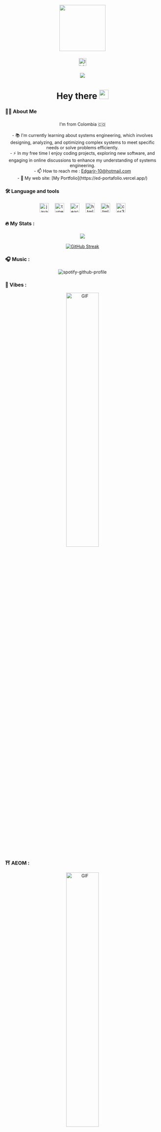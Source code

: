 <br>
<div align="center">
  <img height="150" src="https://avatars.githubusercontent.com/u/52712528?s=400&u=1913c62e384bc8ee5645d8794592b7f4b7b40f5e&v=4"  />
</div>

###

<div align="center">
  <a href="https://www.linkedin.com/in/edgar-maldonado-5619171a0">
  <img src="https://img.shields.io/static/v1?message=LinkedIn&logo=linkedin&label=&color=0077B5&logoColor=white&labelColor=&style=for-the-badge" height="25" alt="linkedin logo"  />
  </a>
</div>

###
<div align="center">
  <img src="https://visitor-badge.laobi.icu/badge?page_id=EdgarJR28.visitor-badge"  />
</div>

###

<h1 align="center">Hey there <img src="https://raw.githubusercontent.com/iampavangandhi/iampavangandhi/master/gifs/Hi.gif" width="30px"></h1>

###

<h3 align="left">👩‍💻  About Me</h3>

###

<p align="center">I'm from Colombia 🇨🇴<br><br>
-  📚 I'm currently  learning about systems engineering, which involves designing, analyzing, and optimizing complex systems to meet specific needs or solve problems efficiently.<br>
-  ⚡ In my free time I enjoy coding projects, exploring new software, and engaging in online discussions to enhance my understanding of systems engineering. <br>
-  📫 How to reach me : <a href="mailto:edgarjr-10@hotmail.com"> Edgarjr-10@hotmail.com </a><br>
-  🔗 My web site: [My Portfolio](https://ed-portafolio.vercel.app/)
</p>

###

<h3 align="left">🛠 Language and tools</h3>

###

<div align="center">
<img src="https://cdn.jsdelivr.net/gh/devicons/devicon/icons/javascript/javascript-original.svg" height="30" alt="javascript logo" />
<img width="12" />
<img src="https://cdn.jsdelivr.net/gh/devicons/devicon/icons/typescript/typescript-original.svg" height="30" alt="typescript logo" />
<img width="12" />
<img src="https://cdn.jsdelivr.net/gh/devicons/devicon/icons/react/react-original.svg" height="30" alt="react logo" />
<img width="12" />
<img src="https://cdn.jsdelivr.net/gh/devicons/devicon@latest/icons/nestjs/nestjs-original.svg" height="30" alt="html5 logo" />
<img width="12" />
<img src="https://cdn.jsdelivr.net/gh/devicons/devicon/icons/html5/html5-original.svg" height="30" alt="html5 logo" />
<img width="12" />
<img src="https://cdn.jsdelivr.net/gh/devicons/devicon/icons/css3/css3-original.svg" height="30" alt="css3 logo" />
<!--
<img width="12" />
<img src="https://cdn.jsdelivr.net/gh/devicons/devicon/icons/python/python-original.svg" height="30" alt="python logo" />
-->
</div>

###




<h3 align="left">🔥   My Stats :</h3>

###
<div align="center">
<img src="https://github-readme-stats.vercel.app/api/top-langs/?username=EdgarJR28&size_weight=0.5&count_weight=0.5&theme=transparent" />
</div>
<br>
<div align="center">
<a href="https://git.io/streak-stats"><img src="https://streak-stats.demolab.com?user=EdgarJr28&theme=transparent&border_radius=10" alt="GitHub Streak" /></a>
</div>

###
<h3 align="left">🎧   Music :</h3>
<div align="center">

![spotify-github-profile](https://spotify-github-profile.vercel.app/api/view?uid=12179838533&cover_image=true&theme=default&show_offline=false&background_color=transparent&interchange=true&bar_color=transparent&bar_color_cover=true)
</div>
<h3 align="left">🍃   Vibes :</h3>
<div align="center">
<img align="center" alt="GIF" src="https://media1.tenor.com/m/L_g_GnYAkPwAAAAC/anime-love.gif" width="46%" height="auto"  />
</div>
<br>

<h3 align="left">⛩️   AEOM :</h3>
<div align="center">
<img align="center" alt="GIF" src="https://media.giphy.com/media/v1.Y2lkPTc5MGI3NjExNzVma3M5cTN6NGU1YmdvYnczbDQ0bmdxZTE0OHhvdmppbWk2NzQ1dCZlcD12MV9pbnRlcm5hbF9naWZfYnlfaWQmY3Q9Zw/LM51zyLF5ivI3JVCtL/giphy.gif" width="46%" height="auto"  />
</div>
<!--
**EdgarJr28/EdgarJR28** is a ✨ _special_ ✨ repository because its `README.md` (this file) appears on your GitHub profile.

Here are some ideas to get you started:

- 🔭 I’m currently working on ...
- 🌱 I’m currently learning ...
- 👯 I’m looking to collaborate on ...
- 🤔 I’m looking for help with ...
- 💬 Ask me about ...
- 📫 How to reach me: ...
- 😄 Pronouns: ...
- ⚡ Fun fact: ...
-->
